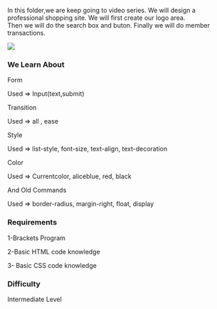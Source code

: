 In this folder,we are keep going  to video series. 
We will design a professional shopping site. 
We will first create our logo area.  
Then we will do the search box and buton. 
Finally we will do member transactions.

<img src="http://hizliresim.org/images/2018/01/31/githubpart2.jpg">


### We Learn About

Form

Used =>  Input(text,submit)

Transition

Used =>  all , ease

Style

Used =>  list-style, font-size, text-align, text-decoration

Color

Used =>  Currentcolor,  aliceblue, red, black

And Old Commands

Used =>  border-radius, margin-right, float, display



### Requirements


1-Brackets Program


2-Basic HTML code knowledge


3- Basic CSS code knowledge


### Difficulty


Intermediate Level
